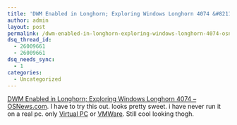 ```yaml
---
title: 'DWM Enabled in Longhorn; Exploring Windows Longhorn 4074 &#8211; OSNews.com'
author: admin
layout: post
permalink: /dwm-enabled-in-longhorn-exploring-windows-longhorn-4074-osnewscom/
dsq_thread_id:
  - 26009661
  - 26009661
dsq_needs_sync:
  - 1
categories:
  - Uncategorized
---
```

[DWM Enabled in Longhorn; Exploring Windows Longhorn 4074 &#8211; OSNews.com][1]. I have to try this out. looks pretty sweet. i have never run it on a real pc. only [Virtual PC][2] or [VMWare][3]. Still cool looking thogh.

 [1]: http://www.osnews.com/story.php?news_id=6953
 [2]: http://www.microsoft.com/virtualpc
 [3]: http://www.vmware.com